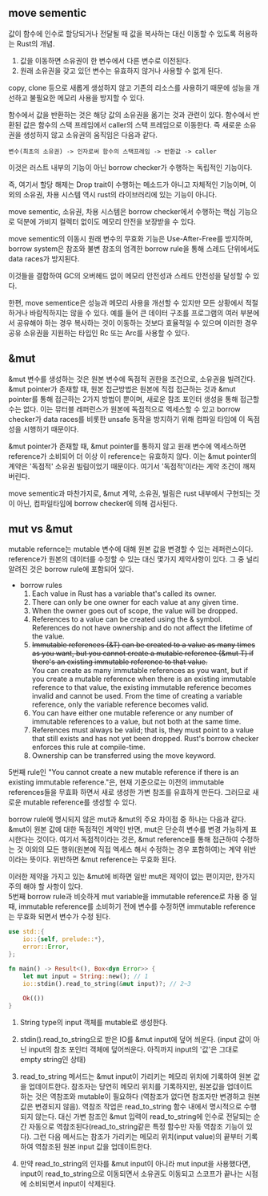 ## move sementic
값이 함수에 인수로 할당되거나 전달될 때 값을 복사하는 대신 이동할 수 있도록 허용하는 Rust의 개념.
1. 값을 이동하면 소유권이 한 변수에서 다른 변수로 이전된다.
2. 원래 소유권을 갖고 있던 변수는 유효하지 않거나 사용할 수 없게 된다.

copy, clone 등으로 새롭게 생성하지 않고 기존의 리소스를 사용하기 때문에
성능을 개선하고 불필요한 메모리 사용을 방지할 수 있다.

함수에서 값을 반환하는 것은 해당 값의 소유권을 옮기는 것과 관련이 있다.
함수에서 반환된 값은 함수의 스택 프레임에서 caller의 스택 프레임으로 이동한다.
즉 새로운 소유권을 생성하지 않고 소유권의 움직임은 다음과 같다.

`변수(최초의 소유권) -> 인자로써 함수의 스택프레임 -> 반환값 -> caller`

이것은 러스트 내부의 기능이 아닌 borrow checker가 수행하는 독립적인 기능이다.

즉, 여기서 할당 해제는 Drop trait이 수행하는 메소드가 아니고 자체적인 기능이며,
이외의 소유권, 차용 시스템 역시 rust의 라이브러리에 있는 기능이 아니다.

move sementic, 소유권, 차용 시스템은 borrow checker에서 수행하는 핵심 기능으로
덕분에 가비지 컬렉터 없이도 메모리 안전을 보장받을 수 있다.

move sementic의 이동시 원래 변수의 무효화 기능은 Use-After-Free를 방지하며,
borrow system은 참조와 불변 참조의 엄격한 borrow rule을 통해 스레드 단위에서도 data races가 방지된다.

이것들을 결합하여 GC의 오버헤드 없이 메모리 안전성과 스레드 안전성을 달성할 수 있다.

한편, move sementice은 성능과 메모리 사용을 개선할 수 있지만 모든 상황에서 적절하거나 바람직하지는 않을 수 있다.
예를 들어 큰 데이터 구조를 프로그램의 여러 부분에서 공유해야 하는 경우 복사하는 것이
이동하는 것보다 효율적일 수 있으며 이러한 경우 공유 소유권을 지원하는 타입인 Rc 또는 Arc를 사용할 수 있다.


## &mut
&mut 변수를 생성하는 것은 원본 변수에 독점적 권한을 조건으로, 소유권을 빌려간다.
&mut pointer가 존재할 때, 원본 접근방법은 원본에 직접 접근하는 것과 &mut pointer를 통해
접근하는 2가지 방법이 뿐이며, 새로운 참조 포인터 생성을 통해 접근할 수는 없다.
이는 뮤터블 레퍼런스가 원본에 독점적으로 엑세스할 수 있고 borrow checker가 data races를 비롯한
unsafe 동작을 방지하기 위해 컴파일 타임에 이 독점성을 시행하기 때문이다.

&mut pointer가 존재할 때, &mut pointer를 통하지 않고 원래 변수에 엑세스하면 reference가 소비되어
더 이상 이 reference는 유효하지 않다. 이는 &mut pointer의 계약은 '독점적' 소유권 빌림이었기 때문이다.
여기서 '독점적'이라는 계약 조건이 깨져버린다.

move sementic과 마찬가지로, &mut 계약, 소유권, 빌림은 rust 내부에서 구현되는 것이 아닌,
컴파일타임에 borrow checker에 의해 검사된다.

## mut vs &mut
mutable refernce는 mutable 변수에 대해 원본 값을 변경할 수 있는 레퍼런스이다.
reference가 원본의 데이터를 수정할 수 있는 대신 몇가지 제약사항이 있다.
그 중 널리 알려진 것은 borrow rule에 포함되어 있다.
- borrow rules
  1. Each value in Rust has a variable that's called its owner.
  2. There can only be one owner for each value at any given time.
  3. When the owner goes out of scope, the value will be dropped.
  4. References to a value can be created using the & symbol.
     References do not have ownership and do not affect the lifetime of the value.
  5. ~~Immutable references (&T) can be created to a value as many times as you want,
     but you cannot create a mutable reference (&mut T)
     if there's an existing immutable reference to that value.~~  
     You can create as many immutable references as you want, but if you create a mutable reference
     when there is an existing immutable reference to that value,
     the existing immutable reference becomes invalid and cannot be used.
     From the time of creating a variable reference, only the variable reference becomes valid.
  6. You can have either one mutable reference or any number of immutable references to a value,
     but not both at the same time.
  7. References must always be valid; that is,
     they must point to a value that still exists and has not yet been dropped.
     Rust's borrow checker enforces this rule at compile-time.
  8. Ownership can be transferred using the move keyword.
  
5번째 rule인 "You cannot create a new mutable reference if there is an existing immutable reference."은,
현재 기준으로는 이전의 immutable references들을 무효화 하면서 새로 생성한 가변 참조를 유효하게 만든다.
그러므로 새로운 mutable reference를 생성할 수 있다.

borrow rule에 명시되지 않은 mut과 &mut의 주요 차이점 중 하나는 다음과 같다.  
&mut이 원본 값에 대한 독점적인 계약인 반면, mut은 단순히 변수를 변경 가능하게 표시한다는 것이다. 
여기서 독점적이라는 것은, &mut reference를 통해 접근하여 수정하는 것 이외의 모든 행위(원본에 직접 엑세스 해서 수정하는 경우 포함하여)는
계약 위반이라는 뜻이다. 위반하면 &mut reference는 무효화 된다.

이러한 제약을 가지고 있는 &mut에 비하면 일반 mut은 제약이 없는 편이지만,
한가지 주의 해야 할 사항이 있다.  
5번째 borrow rule과 비슷하게 mut variable을 immutable reference로 차용 중 일때,
immutable reference를 소비하기 전에 변수를 수정하면 immutable reference는 무효화 되면서
변수가 수정 된다.


```Rust
use std::{
    io::{self, prelude::*},
    error::Error,
};

fn main() -> Result<(), Box<dyn Error>> {
    let mut input = String::new(); // 1
    io::stdin().read_to_string(&mut input)?; // 2~3
    
    Ok(())
}
```

1. String type의 input 객체를 mutable로 생성한다.
2. stdin().read_to_string으로 받은 IO를 &mut input에 덮어 씌운다.
(input 값이 아닌 input의 참조 포인터 객체에 덮어씌운다. 아직까지 input의 '값'은 그대로 empty string인 상태)
3. read_to_string 메서드는 &mut input이 가리키는 메모리 위치에 기록하여 원본 값을 업데이트한다.
참조자는 당연히 메모리 위치를 기록하지만, 원본값을 업데이트 하는 것은 역참조와 mutable이 필요하다
(역참조가 없다면 참조자만 변경하고 원본 값은 변경되지 않음).
역참조 작업은 read_to_string 함수 내에서 명시적으로 수행되지 않는다.
대신 가변 참조인 &mut 입력이 read_to_string에 인수로 전달되는 순간 자동으로 역참조된다(read_to_string같은 특정 함수만 자동 역참조 기능이 있다).
그런 다음 메서드는 참조가 가리키는 메모리 위치(input value)의 끝부터 기록하여 역참조된 원본 input 값을 업데이트한다.

4. 만약 read_to_string의 인자를 &mut input이 아니라 mut input을 사용했다면,
input이 read_to_string으로 이동되면서 소유권도 이동되고
스코프가 끝나는 시점에 소비되면서 input이 삭제된다.